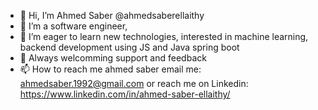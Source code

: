 - 👋 Hi, I’m Ahmed Saber @ahmedsaberellaithy
- 👀 I’m a software engineer,
- 🌱 I’m eager to learn new technologies, interested in machine learning, backend development using JS and Java spring boot
- 💞️ Always welcomming support and feedback
- 📫 How to reach me 
ahmed saber 
email me: ahmedsaber.1992@gmail.com
or reach me on Linkedin: https://www.linkedin.com/in/ahmed-saber-ellaithy/ 
<!---
ahmedsaberellaithy/ahmedsaberellaithy is a ✨ special ✨ repository because its `README.md` (this file) appears on your GitHub profile.
You can click the Preview link to take a look at your changes.
--->
